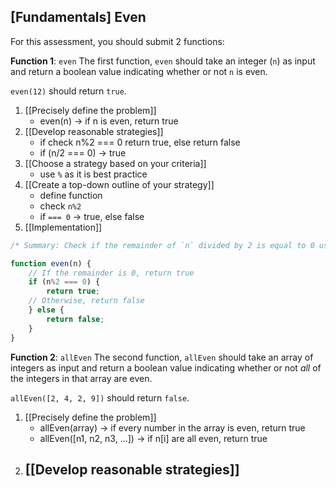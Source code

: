 ## [Fundamentals] Even

For this assessment, you should submit 2 functions:

**Function 1**: `even`
The first function, `even` should take an integer (`n`) as input and return a boolean value indicating whether or not `n` is even.

`even(12)` should return `true`.

1. [[Precisely define the problem]] 
	- even(n) -> if n is even, return true
2. [[Develop reasonable strategies]]
	- if check n%2 === 0 return true, else return false
	- if (n/2 === 0) -> true
3. [[Choose a strategy based on your criteria]]
	- use `%` as it is best practice
4. [[Create a top-down outline of your strategy]]
	- define function
	- check `n%2` 
	- if `=== 0` -> true, else false
5. [[Implementation]]
```javascript
/* Summary: Check if the remainder of `n` divided by 2 is equal to 0 using the modulus operator */

function even(n) {
    // If the remainder is 0, return true
    if (n%2 === 0) {
        return true;
    // Otherwise, return false
    } else {
        return false; 
    }
}

```

**Function 2**: `allEven`
The second function, `allEven` should take an array of integers as input and return a boolean value indicating whether or not _all_ of the integers in that array are even.

`allEven([2, 4, 2, 9])` should return `false`.

1. [[Precisely define the problem]]
	- allEven(array) -> if every number in the array is even, return true
	-  allEven([n1, n2, n3, ...]) -> if n[i] are all even, return true
2. [[Develop reasonable strategies]]
	- 

